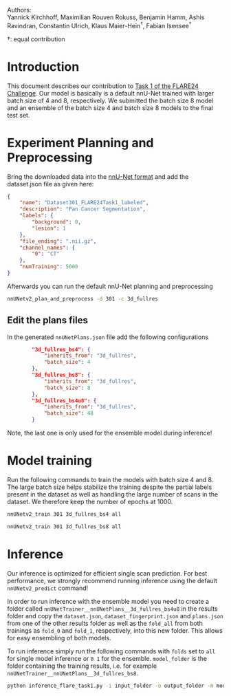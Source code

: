 Authors: \
Yannick Kirchhoff, Maximilian Rouven Rokuss, Benjamin Hamm, Ashis Ravindran, Constantin Ulrich, Klaus Maier-Hein<sup>&#8224;</sup>, Fabian Isensee<sup>&#8224;</sup>

&#8224;: equal contribution

# Introduction

This document describes our contribution to [Task 1 of the FLARE24 Challenge](https://www.codabench.org/competitions/2319/).
Our model is basically is a default nnU-Net trained with larger batch size of 4 and 8, respectively. We submitted the batch size 8 model and an ensemble of the batch size 4 and batch size 8 models to the final test set.

# Experiment Planning and Preprocessing

Bring the downloaded data into the [nnU-Net format](../../../nnUNet/documentation/dataset_format.md) and add the dataset.json file as given here:

```json
{
    "name": "Dataset301_FLARE24Task1_labeled",
    "description": "Pan Cancer Segmentation",
    "labels": {
        "background": 0,
        "lesion": 1
    },
    "file_ending": ".nii.gz",
    "channel_names": {
        "0": "CT"
    },
    "numTraining": 5000
}
```

Afterwards you can run the default nnU-Net planning and preprocessing

```bash
nnUNetv2_plan_and_preprocess -d 301 -c 3d_fullres
```

## Edit the plans files

In the generated `nnUNetPlans.json` file add the following configurations

```json
        "3d_fullres_bs4": {
            "inherits_from": "3d_fullres",
            "batch_size": 4
        },
        "3d_fullres_bs8": {
            "inherits_from": "3d_fullres",
            "batch_size": 8
        },
        "3d_fullres_bs4u8": {
            "inherits_from": "3d_fullres",
            "batch_size": 48
        }
```

Note, the last one is only used for the ensemble model during inference!

# Model training

Run the following commands to train the models with batch size 4 and 8. The large batch size helps stabilize the training despite the partial labels present in the dataset as well as handling the large number of scans in the dataset. We therefore keep the number of epochs at 1000.

```bash
nnUNetv2_train 301 3d_fullres_bs4 all

nnUNetv2_train 301 3d_fullres_bs8 all
```

# Inference

Our inference is optimized for efficient single scan prediction. For best performance, we strongly recommend running inference using the default `nnUNetv2_predict` command!

In order to run inference with the ensemble model you need to create a folder called `nnUNetTrainer__nnUNetPlans__3d_fullres_bs4u8` in the results folder and copy the `dataset.json`, `dataset_fingerprint.json` and `plans.json` from one of the other results folder as well as the `fold_all` from both trainings as `fold_0` and `fold_1`, respectively, into this new folder. This allows for easy ensembling of both models.

To run inference simply run the following commands with `folds` set to `all` for single model inference or `0 1` for the ensemble. `model_folder` is the folder containing the training results, i.e. for example `nnUNetTrainer__nnUNetPlans__3d_fullres_bs8`.

```bash
python inference_flare_task1.py -i input_folder -o output_folder -m model_folder -f folds
```